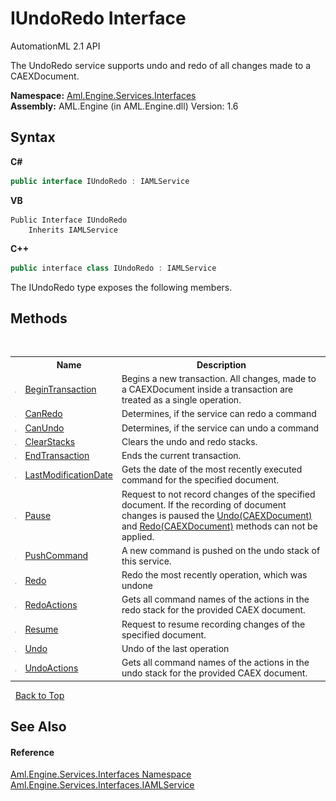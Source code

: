 # IUndoRedo Interface
AutomationML 2.1 API 

The UndoRedo service supports undo and redo of all changes made to a CAEXDocument.

**Namespace:**&nbsp;<a href="N_Aml_Engine_Services_Interfaces">Aml.Engine.Services.Interfaces</a><br />**Assembly:**&nbsp;AML.Engine (in AML.Engine.dll) Version: 1.6

## Syntax

**C#**<br />
``` C#
public interface IUndoRedo : IAMLService
```

**VB**<br />
``` VB
Public Interface IUndoRedo
	Inherits IAMLService
```

**C++**<br />
``` C++
public interface class IUndoRedo : IAMLService
```

The IUndoRedo type exposes the following members.


## Methods
&nbsp;<table><tr><th></th><th>Name</th><th>Description</th></tr><tr><td>![Public method](media/pubmethod.gif "Public method")</td><td><a href="M_Aml_Engine_Services_Interfaces_IUndoRedo_BeginTransaction">BeginTransaction</a></td><td>
Begins a new transaction. All changes, made to a CAEXDocument inside a transaction are treated as a single operation.</td></tr><tr><td>![Public method](media/pubmethod.gif "Public method")</td><td><a href="M_Aml_Engine_Services_Interfaces_IUndoRedo_CanRedo">CanRedo</a></td><td>
Determines, if the service can redo a command</td></tr><tr><td>![Public method](media/pubmethod.gif "Public method")</td><td><a href="M_Aml_Engine_Services_Interfaces_IUndoRedo_CanUndo">CanUndo</a></td><td>
Determines, if the service can undo a command</td></tr><tr><td>![Public method](media/pubmethod.gif "Public method")</td><td><a href="M_Aml_Engine_Services_Interfaces_IUndoRedo_ClearStacks">ClearStacks</a></td><td>
Clears the undo and redo stacks.</td></tr><tr><td>![Public method](media/pubmethod.gif "Public method")</td><td><a href="M_Aml_Engine_Services_Interfaces_IUndoRedo_EndTransaction">EndTransaction</a></td><td>
Ends the current transaction.</td></tr><tr><td>![Public method](media/pubmethod.gif "Public method")</td><td><a href="M_Aml_Engine_Services_Interfaces_IUndoRedo_LastModificationDate">LastModificationDate</a></td><td>
Gets the date of the most recently executed command for the specified document.</td></tr><tr><td>![Public method](media/pubmethod.gif "Public method")</td><td><a href="M_Aml_Engine_Services_Interfaces_IUndoRedo_Pause">Pause</a></td><td>
Request to not record changes of the specified document. If the recording of document changes is paused the <a href="M_Aml_Engine_Services_Interfaces_IUndoRedo_Undo">Undo(CAEXDocument)</a> and <a href="M_Aml_Engine_Services_Interfaces_IUndoRedo_Redo">Redo(CAEXDocument)</a> methods can not be applied.</td></tr><tr><td>![Public method](media/pubmethod.gif "Public method")</td><td><a href="M_Aml_Engine_Services_Interfaces_IUndoRedo_PushCommand">PushCommand</a></td><td>
A new command is pushed on the undo stack of this service.</td></tr><tr><td>![Public method](media/pubmethod.gif "Public method")</td><td><a href="M_Aml_Engine_Services_Interfaces_IUndoRedo_Redo">Redo</a></td><td>
Redo the most recently operation, which was undone</td></tr><tr><td>![Public method](media/pubmethod.gif "Public method")</td><td><a href="M_Aml_Engine_Services_Interfaces_IUndoRedo_RedoActions">RedoActions</a></td><td>
Gets all command names of the actions in the redo stack for the provided CAEX document.</td></tr><tr><td>![Public method](media/pubmethod.gif "Public method")</td><td><a href="M_Aml_Engine_Services_Interfaces_IUndoRedo_Resume">Resume</a></td><td>
Request to resume recording changes of the specified document.</td></tr><tr><td>![Public method](media/pubmethod.gif "Public method")</td><td><a href="M_Aml_Engine_Services_Interfaces_IUndoRedo_Undo">Undo</a></td><td>
Undo of the last operation</td></tr><tr><td>![Public method](media/pubmethod.gif "Public method")</td><td><a href="M_Aml_Engine_Services_Interfaces_IUndoRedo_UndoActions">UndoActions</a></td><td>
Gets all command names of the actions in the undo stack for the provided CAEX document.</td></tr></table>&nbsp;
<a href="#iundoredo-interface">Back to Top</a>

## See Also


#### Reference
<a href="N_Aml_Engine_Services_Interfaces">Aml.Engine.Services.Interfaces Namespace</a><br /><a href="T_Aml_Engine_Services_Interfaces_IAMLService">Aml.Engine.Services.Interfaces.IAMLService</a><br />